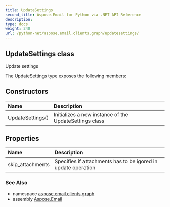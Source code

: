 ```yaml
---
title: UpdateSettings
second_title: Aspose.Email for Python via .NET API Reference
description: 
type: docs
weight: 240
url: /python-net/aspose.email.clients.graph/updatesettings/
---
```


## UpdateSettings class

Update settings

The UpdateSettings type exposes the following members:
## Constructors
| Name | Description |
| :- | :- |
|UpdateSettings()|Initializes a new instance of the UpdateSettings class|
## Properties
| Name | Description |
| :- | :- |
|skip_attachments|Specifies if attachments has to be igored in update operation|

### See Also

* namespace [aspose.email.clients.graph](/email/python-net/aspose.email.clients.graph/)
* assembly [Aspose.Email](/email/python-net/)

